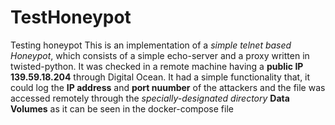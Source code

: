 # TestHoneypot
Testing honeypot
This is an implementation of a _simple telnet based Honeypot_, which consists of a simple echo-server and a proxy written in
twisted-python. It was checked in a remote machine having a **public IP 139.59.18.204** through Digital Ocean.
It had a simple functionality that, it could log the **IP address** and **port nuumber** of the attackers and the file was
accessed remotely through the _specially-designated directory_ **Data Volumes** as it can be seen in the docker-compose file
